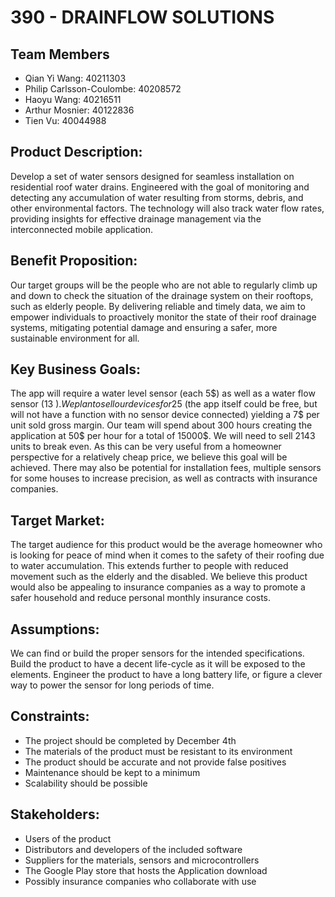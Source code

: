 # 390 - DRAINFLOW SOLUTIONS 

## Team Members
- Qian Yi Wang: 40211303
- Philip Carlsson-Coulombe: 40208572
- Haoyu Wang: 40216511
- Arthur Mosnier: 40122836
- Tien Vu: 40044988


## Product Description:
Develop a set of water sensors designed for seamless installation on residential roof water drains. Engineered with the goal of monitoring and detecting any accumulation of water resulting from storms, debris, and other environmental factors. The technology will also track water flow rates, providing insights for effective drainage management via the interconnected  mobile application. 

## Benefit Proposition:
Our target groups will be the people who are not able to regularly climb up and down to check the situation of the drainage system on their rooftops, such as elderly people. By  delivering reliable and timely data, we aim to empower individuals to proactively monitor the state of their roof drainage systems, mitigating potential damage and ensuring a safer, more sustainable environment for all.

## Key Business Goals:	
The app will require a water level sensor (each 5$) as well as a water flow sensor (13 $). We plan to sell our devices for 25$ (the app itself could be free, but will not have a function with  no sensor device connected) yielding a 7$ per unit sold gross margin. Our team will spend about 300 hours creating the application at 50$ per hour for a total of 15000$. We will need to sell 2143 units to break even. As this can be very useful from a homeowner perspective for a relatively cheap price, we believe this goal will be achieved. There may also be potential for installation fees, multiple sensors for some houses to increase precision, as well as contracts with insurance companies.

## Target Market:
The target audience for this product would be the average homeowner who is looking for peace of mind when it comes to the safety of their roofing due to water accumulation. This extends further to people with reduced movement such as the elderly and the disabled. We believe this product would also be appealing to insurance companies as a way to promote a safer household and reduce personal monthly insurance costs.

## Assumptions:
We can find or build the proper sensors for the intended specifications.
Build the product to have a decent life-cycle as it will be exposed to the elements.
Engineer the product to have a long battery life, or figure a clever way to power the sensor for long periods of time.

## Constraints:
- The project should be completed by December 4th 
- The materials of the product must be resistant to its environment
- The product should be accurate and not provide false positives
- Maintenance should be kept to a minimum
- Scalability should be possible

## Stakeholders:
- Users of the product
- Distributors and developers of the included software
- Suppliers for the materials, sensors and microcontrollers
- The Google Play store that hosts the Application download
- Possibly insurance companies who collaborate with use
